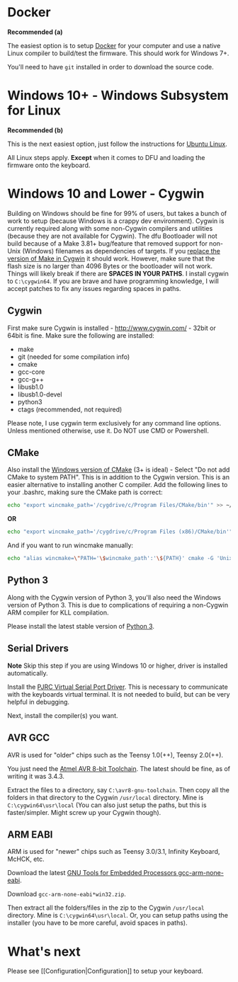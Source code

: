 # Docker

**Recommended (a)**

The easiest option is to setup [Docker](../../controller/tree/master/Dockerfiles) for your computer and use a native Linux compiler to build/test the firmware.
This should work for Windows 7+.

You'll need to have `git` installed in order to download the source code.

# Windows 10+ - Windows Subsystem for Linux

**Recommended (b)**

This is the next easiest option, just follow the instructions for [Ubuntu Linux](https://github.com/kiibohd/controller/wiki/Linux-Setup#ubuntu).

All Linux steps apply. **Except** when it comes to DFU and loading the firmware onto the keyboard.

# Windows 10 and Lower - Cygwin

Building on Windows should be fine for 99% of users, but takes a bunch of work to setup (because Windows is a crappy dev environment).
Cygwin is currently required along with some non-Cygwin compilers and utilities (because they are not available for Cygwin).
The dfu Bootloader will not build because of a Make 3.81+ bug/feature that removed support for non-Unix (Windows) filenames as dependencies of targets.
If you [replace the version of Make in Cygwin](http://stackoverflow.com/questions/601516/cygwin-make-error-target-pattern-contains-no) it should work.
However, make sure that the flash size is no larger than 4096 Bytes or the bootloader will not work. Things will likely break if there are **SPACES IN YOUR PATHS**. I install cygwin to `C:\cygwin64`.
If you are brave and have programming knowledge, I will accept patches to fix any issues
regarding spaces in paths.

## Cygwin

First make sure Cygwin is installed - http://www.cygwin.com/ - 32bit or 64bit
is fine. Make sure the following are installed:

- make
- git (needed for some compilation info)
- cmake
- gcc-core
- gcc-g++
- libusb1.0
- libusb1.0-devel
- python3
- ctags (recommended, not required)

Please note, I use cygwin term exclusively for any command line options.
Unless mentioned otherwise, use it. Do NOT use CMD or Powershell.

## CMake

Also install the [Windows version of CMake](http://cmake.org/cmake/resources/software.html) (3+ is ideal) - Select "Do not add CMake to system PATH".
This is in addition to the Cygwin version.
This is an easier alternative to installing another C compiler.
Add the following lines to your .bashrc, making sure the CMake path is correct:

```bash
echo "export wincmake_path='/cygdrive/c/Program Files/CMake/bin'" >> ~/.bashrc
```

**OR**

```bash
echo "export wincmake_path='/cygdrive/c/Program Files (x86)/CMake/bin'" >> ~/.bashrc
```

And if you want to run wincmake manually:

```bash
echo "alias wincmake=\"PATH='\$wincmake_path':'\${PATH}' cmake -G 'Unix Makefiles'\"" >> ~/.bashrc
```

## Python 3

Along with the Cygwin version of Python 3, you'll also need the Windows version of Python 3.
This is due to complications of requiring a non-Cygwin ARM compiler for KLL compilation.

Please install the latest stable version of [Python 3](https://www.python.org/downloads/windows/).

## Serial Drivers

**Note** Skip this step if you are using Windows 10 or higher, driver is installed automatically.

Install the [PJRC Virtual Serial Port Driver](http://pjrc.com/teensy/serial_install.exe).
This is necessary to communicate with the keyboards virtual terminal. It is not needed to build, but can be very helpful in debugging.

Next, install the compiler(s) you want.

## AVR GCC

AVR is used for "older" chips such as the Teensy 1.0(++), Teensy 2.0(++).

You just need the [Atmel AVR 8-bit Toolchain](http://www.atmel.com/tools/atmelavrtoolchainforwindows.aspx).
The latest should be fine, as of writing it was 3.4.3.

Extract the files to a directory, say `C:\avr8-gnu-toolchain`.
Then copy all the folders in that directory to the Cygwin `/usr/local` directory.
Mine is `C:\cygwin64\usr\local` (You can also just setup the paths, but this is
faster/simpler. Might screw up your Cygwin though).

## ARM EABI

ARM is used for "newer" chips such as Teensy 3.0/3.1, Infinity Keyboard, McHCK, etc.

Download the latest
[GNU Tools for Embedded Processors
gcc-arm-none-eabi](https://launchpad.net/gcc-arm-embedded/+download).

Download `gcc-arm-none-eabi*win32.zip`.

Then extract all the folders/files in the zip to the Cygwin `/usr/local` directory.
Mine is `C:\cygwin64\usr\local`.
Or, you can setup paths using the installer (you have to be more careful, avoid spaces in paths).

# What's next

Please see [[Configuration|Configuration]] to setup your keyboard.
